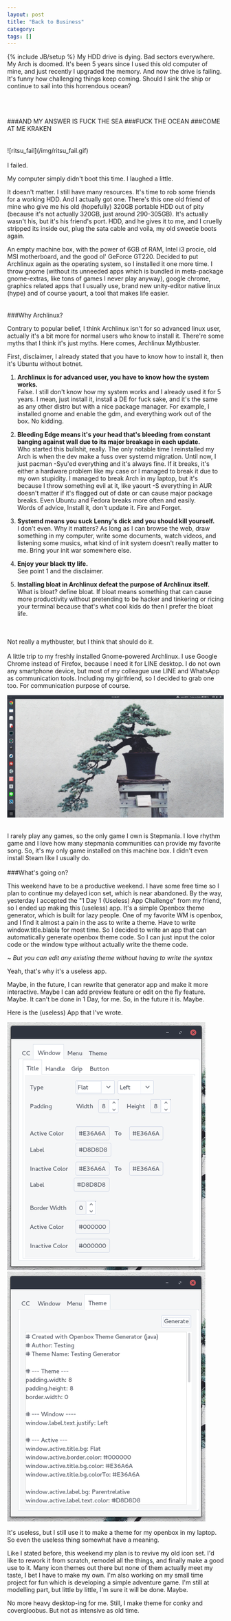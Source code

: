 ```yaml
---
layout: post
title: "Back to Business"
category: 
tags: []
---
```

{% include JB/setup %}
My HDD drive is dying. Bad sectors everywhere. My Arch is doomed. It's been 5 years since I used this old computer of mine, and just recently I upgraded the memory. And now the drive is failing. It's funny how challenging things keep coming. Should I sink the ship or continue to sail into this horrendous ocean?

<br>
<br>
<br>
###AND MY ANSWER IS FUCK THE SEA
###FUCK THE OCEAN
###COME AT ME KRAKEN
<br>
<br>
<br>
![ritsu_fail](/img/ritsu_fail.gif)
<br>
<br>
I failed.

My computer simply didn't boot this time. I laughed a little.

It doesn't matter. I still have many resources. It's time to rob some friends for a working HDD. And I actually got one. There's this one old friend of mine who give me his old (hopefully) 320GB portable HDD out of pity (because it's not actually 320GB, just around 290-305GB). It's actually wasn't his, but it's his friend's port. HDD, and he gives it to me, and I cruelly stripped its inside out, plug the sata cable and voila, my old sweetie boots again.

An empty machine box, with the power of 6GB of RAM, Intel i3 procie, old MSI motherboard, and the good ol' GeForce GT220. Decided to put Archlinux again as the operating system, so I installed it one more time. I throw gnome (without its unneeded apps which is bundled in meta-package gnome-extras, like tons of games I never play anyway), google chrome, graphics related apps that I usually use, brand new unity-editor native linux (hype) and of course yaourt, a tool that makes life easier.
<br>
<br>
<br>
###Why Archlinux?

Contrary to popular belief, I think Archlinux isn't for so advanced linux user, actually it's a bit more for normal users who know to install it. There're some myths that I think it's just myths. Here comes, Archlinux Mythbuster.

First, disclaimer, I already stated that you have to know how to install it, then it's Ubuntu without botnet.

1. <b>Archlinux is for advanced user, you have to know how the system works.</b><br>
False. I still don't know how my system works and I already used it for 5 years. I mean, just install it, install a DE for fuck sake, and it's the same as any other distro but with a nice package manager. For example, I installed gnome and enable the gdm, and everything work out of the box. No kidding.

2. <b>Bleeding Edge means it's your head that's bleeding from constant banging against wall due to its major breakage in each update.</b><br>
Who started this bullshit, really. The only notable time I reinstalled my Arch is when the dev make a fuss over systemd migration. Until now, I just pacman -Syu'ed everything and it's always fine. If it breaks, it's either a hardware problem like my case or I managed to break it due to my own stupidity. I managed to break Arch in my laptop, but it's because I throw something evil at it, like yaourt -S everything in AUR doesn't matter if it's flagged out of date or can cause major package breaks. Even Ubuntu and Fedora breaks more often and easily.<br>
Words of advice, Install it, don't update it. Fire and Forget.

3. <b>Systemd means you suck Lenny's dick and you should kill yourself.</b><br>
I don't even. Why it matters? As long as I can browse the web, draw something in my computer, write some documents, watch videos, and listening some musics, what kind of init system doesn't really matter to me. Bring your init war somewhere else. 

4. <b>Enjoy your black tty life.</b><br>
See point 1 and the disclaimer.

5. <b>Installing bloat in Archlinux defeat the purpose of Archlinux itself.</b><br>
What is bloat? define bloat. If bloat means something that can cause more productivity without pretending to be hacker and tinkering or ricing your terminal because that's what cool kids do then I prefer the bloat life.

<br>
<br>
Not really a mythbuster, but I think that should do it.
<br>
<br>
A little trip to my freshly installed Gnome-powered Archlinux. I use Google Chrome instead of Firefox, because I need it for LINE desktop. I do not own any smartphone device, but most of my colleague use LINE and WhatsApp as communication tools. Including my girlfriend, so I decided to grab one too. For communication purpose of course.

![gnome-arch](/img/gnome-arch.png)

<br>
I rarely play any games, so the only game I own is Stepmania. I love rhythm game and I love how many stepmania communities can provide my favorite song. So, it's my only game installed on this machine box. I didn't even install Steam like I usually do.
<br>
<br>
###What's going on?

This weekend have to be a productive weekend. I have some free time so I plan to continue my delayed icon set, which is near abandoned. By the way, yesterday I accepted the "1 Day 1 (Useless) App Challenge" from my friend, so I ended up making this (useless) app. It's a simple Openbox theme generator, which is built for lazy people. One of my favorite WM is openbox, and I find it almost a pain in the ass to write a theme. Have to write window.title.blabla for most time. So I decided to write an app that can automatically generate openbox theme code. So I can just input the color code or the window type without actually write the theme code.

<i>~ But you can edit any existing theme without having to write the syntax</i>

Yeah, that's why it's a useless app.

Maybe, in the future, I can rewrite that generator app and make it more interactive. Maybe I can add preview feature or edit on the fly feature. Maybe. It can't be done in 1 Day, for me. So, in the future it is. Maybe.

Here is the (useless) App that I've wrote.

<div id="mini">
<img src="/img/uA-2.png"><img src="/img/uA-3.png">
</div>

It's useless, but I still use it to make a theme for my openbox in my laptop. So even the useless thing somewhat have a meaning.

Like I stated before, this weekend my plan is to revive my old icon set. I'd like to rework it from scratch, remodel all the things, and finally make a good use to it. Many icon themes out there but none of them actually meet my taste, I bet I have to make my own. I'm also working on my small time project for fun which is developing a simple adventure game. I'm still at modelling part, but little by little, I'm sure it will be done. Maybe.

No more heavy desktop-ing for me. Still, I make theme for conky and covergloobus. But not as intensive as old time. 